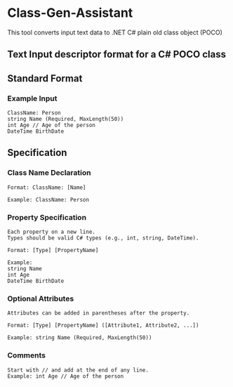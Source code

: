 
# Class-Gen-Assistant

This tool converts input text data to .NET C# plain old class object (POCO)

## Text Input descriptor format for a C# POCO class

## Standard Format

### Example Input  

    ClassName: Person  
    string Name (Required, MaxLength(50))  
    int Age // Age of the person  
    DateTime BirthDate  

## Specification

### Class Name Declaration

    Format: ClassName: [Name]  

    Example: ClassName: Person  

### Property Specification  

    Each property on a new line.  
    Types should be valid C# types (e.g., int, string, DateTime).  

    Format: [Type] [PropertyName]  

    Example:  
    string Name  
    int Age  
    DateTime BirthDate  

### Optional Attributes

    Attributes can be added in parentheses after the property.  

    Format: [Type] [PropertyName] ([Attribute1, Attribute2, ...])  

    Example: string Name (Required, MaxLength(50))  

### Comments

    Start with // and add at the end of any line.  
    Example: int Age // Age of the person  
